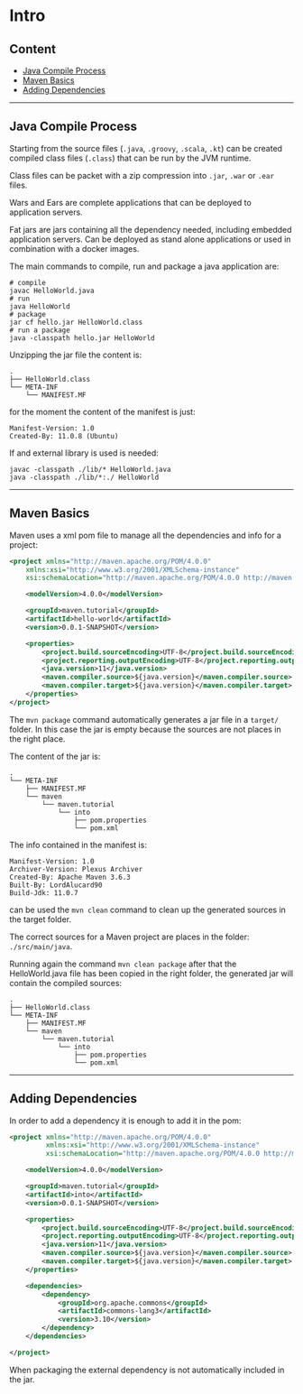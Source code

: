 # Intro

## Content

- [Java Compile Process](#java-compile-process)
- [Maven Basics](#maven-basics)
- [Adding Dependencies](#adding-dependencies)

---

## Java Compile Process

Starting from the source files (`.java`, `.groovy`, `.scala`, `.kt`) can be created 
compiled class files (`.class`) that can be run by the JVM runtime.

Class files can be packet with a zip compression into `.jar`, `.war` or `.ear` files. 

Wars and Ears are complete applications that can be deployed to application servers.

Fat jars are jars containing all the dependency needed, including embedded application servers.
Can be deployed as stand alone applications or used in combination with a docker images.

The main commands to compile, run and package a java application are:
```shell script
# compile
javac HelloWorld.java
# run
java HelloWorld 
# package
jar cf hello.jar HelloWorld.class
# run a package
java -classpath hello.jar HelloWorld
```
Unzipping the jar file the content is:
```text
.
├── HelloWorld.class
└── META-INF
    └── MANIFEST.MF
``` 
for the moment the content of the manifest is just:
```text
Manifest-Version: 1.0
Created-By: 11.0.8 (Ubuntu)
```
If and external library is used is needed:
```shell script
javac -classpath ./lib/* HelloWorld.java
java -classpath ./lib/*:./ HelloWorld 
``` 

---

## Maven Basics

Maven uses a xml pom file to manage all the dependencies and info for a project:
```xml
<project xmlns="http://maven.apache.org/POM/4.0.0"
    xmlns:xsi="http://www.w3.org/2001/XMLSchema-instance"
    xsi:schemaLocation="http://maven.apache.org/POM/4.0.0 http://maven.apache.org/xsd/maven-4.0.0.xsd">

    <modelVersion>4.0.0</modelVersion>

    <groupId>maven.tutorial</groupId>
    <artifactId>hello-world</artifactId>
    <version>0.0.1-SNAPSHOT</version>

    <properties>
        <project.build.sourceEncoding>UTF-8</project.build.sourceEncoding>
        <project.reporting.outputEncoding>UTF-8</project.reporting.outputEncoding>
        <java.version>11</java.version>
        <maven.compiler.source>${java.version}</maven.compiler.source>
        <maven.compiler.target>${java.version}</maven.compiler.target>
    </properties>
</project>
```

The `mvn package` command automatically generates a jar file in a `target/` folder.
In this case the jar is empty because the sources are not places in the right place.

The content of the jar is:
```text
.
└── META-INF
    ├── MANIFEST.MF
    └── maven
        └── maven.tutorial
            └── into
                ├── pom.properties
                └── pom.xml
```
The info contained in the manifest is:
```text
Manifest-Version: 1.0
Archiver-Version: Plexus Archiver
Created-By: Apache Maven 3.6.3
Built-By: LordAlucard90
Build-Jdk: 11.0.7
```

can be used the `mvn clean` command to clean up the generated sources in the target folder.

The correct sources for a Maven project are places in the folder: `./src/main/java`.

Running again the command `mvn clean package` after that the HelloWorld.java file has been copied in the right folder,
the generated jar will contain the compiled sources:
```text
.
├── HelloWorld.class
└── META-INF
    ├── MANIFEST.MF
    └── maven
        └── maven.tutorial
            └── into
                ├── pom.properties
                └── pom.xml

```

---

## Adding Dependencies

In order to add a dependency it is enough to add it in the pom:
```xml
<project xmlns="http://maven.apache.org/POM/4.0.0"
         xmlns:xsi="http://www.w3.org/2001/XMLSchema-instance"
         xsi:schemaLocation="http://maven.apache.org/POM/4.0.0 http://maven.apache.org/xsd/maven-4.0.0.xsd">

    <modelVersion>4.0.0</modelVersion>

    <groupId>maven.tutorial</groupId>
    <artifactId>into</artifactId>
    <version>0.0.1-SNAPSHOT</version>

    <properties>
        <project.build.sourceEncoding>UTF-8</project.build.sourceEncoding>
        <project.reporting.outputEncoding>UTF-8</project.reporting.outputEncoding>
        <java.version>11</java.version>
        <maven.compiler.source>${java.version}</maven.compiler.source>
        <maven.compiler.target>${java.version}</maven.compiler.target>
    </properties>

    <dependencies>
        <dependency>
            <groupId>org.apache.commons</groupId>
            <artifactId>commons-lang3</artifactId>
            <version>3.10</version>
        </dependency>
    </dependencies>

</project>
```

When packaging the external dependency is not automatically included in the jar.
